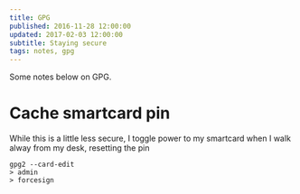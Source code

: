 ```yaml
---
title: GPG
published: 2016-11-28 12:00:00
updated: 2017-02-03 12:00:00
subtitle: Staying secure
tags: notes, gpg
---
```


Some notes below on GPG.

# Cache smartcard pin

While this is a little less secure, I toggle power to my smartcard when I walk alway from my desk, resetting the pin
```
gpg2 --card-edit
> admin
> forcesign
```
